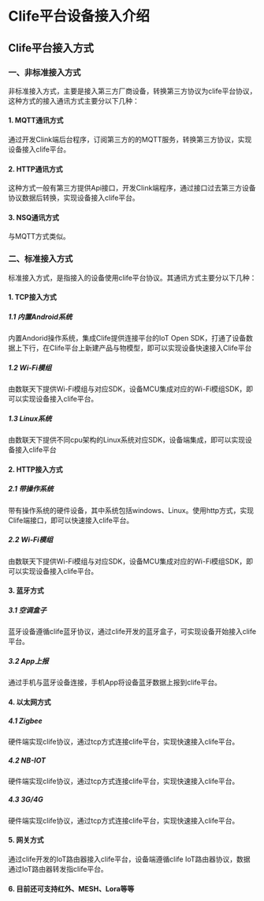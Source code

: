 # Clife平台设备接入介绍

## Clife平台接入方式

### 一、非标准接入方式

非标准接入方式，主要是接入第三方厂商设备，转换第三方协议为clife平台协议，这种方式的接入通讯方式主要分以下几种：

#### 1. MQTT通讯方式

通过开发Clink端后台程序，订阅第三方的的MQTT服务，转换第三方协议，实现设备接入clife平台。

#### 2. HTTP通讯方式

这种方式一般有第三方提供Api接口，开发Clink端程序，通过接口过去第三方设备协议数据后转换，实现设备接入clife平台。


#### 3. NSQ通讯方式

与MQTT方式类似。


### 二、标准接入方式

标准接入方式，是指接入的设备使用clife平台协议。其通讯方式主要分以下几种：

#### 1. TCP接入方式

##### 1.1 内置Android系统

 内置Andorid操作系统，集成Clife提供连接平台的IoT Open SDK，打通了设备数据上下行，在Clife平台上新建产品与物模型，即可以实现设备快速接入Clife平台

##### 1.2 Wi-Fi模组

 由数联天下提供Wi-Fi模组与对应SDK，设备MCU集成对应的Wi-Fi模组SDK，即可以实现设备接入clife平台。

##### 1.3 Linux系统

 由数联天下提供不同cpu架构的Linux系统对应SDK，设备端集成，即可以实现设备接入clife平台



#### 2. HTTP接入方式

##### 2.1 带操作系统

带有操作系统的硬件设备，其中系统包括windows、Linux。使用http方式，实现Clife端接口，即可以快速接入clife平台。

##### 2.2 Wi-Fi模组

由数联天下提供Wi-Fi模组与对应SDK，设备MCU集成对应的Wi-Fi模组SDK，即可以实现设备接入clife平台。

#### 3. 蓝牙方式

##### 3.1 空调盒子

蓝牙设备遵循clife蓝牙协议，通过clife开发的蓝牙盒子，可实现设备开始接入clife平台。

##### 3.2 App上报

通过手机与蓝牙设备连接，手机App将设备蓝牙数据上报到clife平台。

#### 4. 以太网方式

##### 4.1 Zigbee

硬件端实现clife协议，通过tcp方式连接clife平台，实现快速接入clife平台。

##### 4.2 NB-IOT

硬件端实现clife协议，通过tcp方式连接clife平台，实现快速接入clife平台。

##### 4.3 3G/4G

硬件端实现clife协议，通过tcp方式连接clife平台，实现快速接入clife平台。


#### 5. 网关方式

通过clife开发的IoT路由器接入clife平台，设备端遵循clife IoT路由器协议，数据通过IoT路由器转发指clife平台。

#### 6. 目前还可支持红外、MESH、Lora等等


